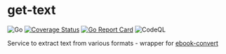# get-text

![Go](https://github.com/airenas/get-text/workflows/Go/badge.svg) [![Coverage Status](https://coveralls.io/repos/github/airenas/get-text/badge.svg?branch=main)](https://coveralls.io/github/airenas/get-text?branch=main) [![Go Report Card](https://goreportcard.com/badge/github.com/airenas/get-text)](https://goreportcard.com/report/github.com/airenas/get-text) ![CodeQL](https://github.com/airenas/get-text/workflows/CodeQL/badge.svg)

Service to extract text from various formats - wrapper for [ebook-convert](https://manual.calibre-ebook.com/generated/en/ebook-convert.html)

